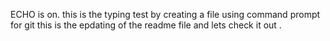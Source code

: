 ECHO is on.
this is the typing test by creating a file using command prompt 
for git
this is the epdating of the readme file and lets check it out .